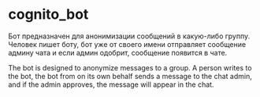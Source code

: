 # cognito_bot

Бот предназначен для анонимизации сообщений в какую-либо группу. Человек пишет боту, бот уже от своего имени отправляет сообщение админу чата и если админ одобрит, сообщение появится в чате.

The bot is designed to anonymize messages to a group. A person writes to the bot, the bot from on its own behalf sends a message to the chat admin, and if the admin approves, the message will appear in the chat.
